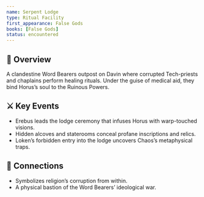 ```yaml
---
name: Serpent Lodge  
type: Ritual Facility  
first_appearance: False Gods  
books: [False Gods]  
status: encountered  
---
```


## 🧭 Overview  
A clandestine Word Bearers outpost on Davin where corrupted Tech-priests and chaplains perform healing rituals. Under the guise of medical aid, they bind Horus’s soul to the Ruinous Powers.

## ⚔️ Key Events  
- Erebus leads the lodge ceremony that infuses Horus with warp-touched visions.  
- Hidden alcoves and staterooms conceal profane inscriptions and relics.  
- Loken’s forbidden entry into the lodge uncovers Chaos’s metaphysical traps.

## 🔗 Connections  
- Symbolizes religion’s corruption from within.  
- A physical bastion of the Word Bearers’ ideological war.
